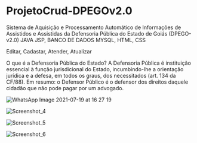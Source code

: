 # ProjetoCrud-DPEGOv2.0

Sistema de Aquisição e Processamento Automático  de Informações de Assistidos e Assistidas da  Defensoria Pública do Estado de Goiás  (DPEGO-v2.0) 
JAVA JSP, BANCO DE DADOS MYSQL, HTML, CSS

Editar, Cadastar, Atender, Atualizar

O que é a Defensoria Pública do Estado?
A Defensoria Pública é instituição essencial à função jurisdicional do Estado, incumbindo-lhe a orientação jurídica e a defesa, em todos os graus, dos necessitados (art. 134 da CF/88). Em resumo: o Defensor Público é o defensor dos direitos daquele cidadão que não pode pagar por um advogado.

![WhatsApp Image 2021-07-19 at 16 27 19](https://user-images.githubusercontent.com/69375587/126216023-4a624d9f-c0bd-43ff-8dd3-efac2c9257ee.jpeg)

![Screenshot_4](https://user-images.githubusercontent.com/69375587/126216299-6fe4fc59-edf1-4857-af2c-683df1eb24a7.png)

![Screenshot_5](https://user-images.githubusercontent.com/69375587/126216545-66db9914-c33f-485f-b4e2-2ed4860368bb.png)

![Screenshot_6](https://user-images.githubusercontent.com/69375587/126216598-85ffab5d-ec3b-4b3a-bf41-1e19aad4ce10.png)
